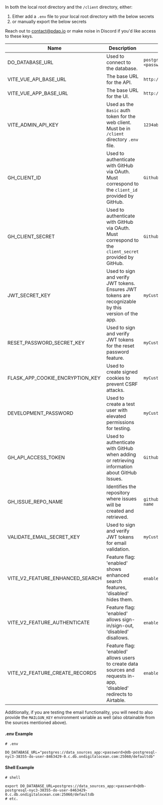 In both the local root directory and the `/client` directory, either:
1. Either add a `.env` file to your local root directory with the below secrets
2. or manually export the below secrets

Reach out to contact@pdap.io or make noise in Discord if you'd like access to these keys.


| Name                                  | Description                                                                                                       | Example                                              |
|---------------------------------------|-------------------------------------------------------------------------------------------------------------------|------------------------------------------------------|
| DO_DATABASE_URL                       | Used to connect to the database.                                                                                  | `postgres://data_sources_app:<password>@db-url`     |
| VITE_VUE_API_BASE_URL                 | The base URL for the API.                                                                                         | `http://localhost:5000`                             |
| VITE_VUE_APP_BASE_URL                 | The base URL for the UI.                                                                                          | `http://localhost:8888`                             |
| VITE_ADMIN_API_KEY                    | Used as the `Basic` auth token for the web client. Must be in `/client` directory `.env` file.                    | `1234abcd`                                          |
| GH_CLIENT_ID                          | Used to authenticate with GitHub via OAuth. Must correspond to the `client_id` provided by GitHub.                | `GithubProvidedClientId`                            |
| GH_CLIENT_SECRET                      | Used to authenticate with GitHub via OAuth. Must correspond to the `client_secret` provided by GitHub.            | `GithubProvidedClientSecret`                        |
| JWT_SECRET_KEY                        | Used to sign and verify JWT tokens. Ensures JWT tokens are recognizable by this version of the app.               | `myCustomJwtSecretKey`                              |
| RESET_PASSWORD_SECRET_KEY             | Used to sign and verify JWT tokens for the reset password feature.                                                | `myCustomResetPasswordSecretKey`                    |
| FLASK_APP_COOKIE_ENCRYPTION_KEY       | Used to create signed cookies to prevent CSRF attacks.                                                            | `myCustomFlaskAppSecretKey`                         |
| DEVELOPMENT_PASSWORD                  | Used to create a test user with elevated permissions for testing.                                                  | `myCustomDevelopmentPassword`                       |
| GH_API_ACCESS_TOKEN                   | Used to authenticate with GitHub when adding or retrieving information about GitHub Issues.                        | `GithubProvidedAccessToken`                         |
| GH_ISSUE_REPO_NAME                    | Identifies the repository where issues will be created and retrieved.                                              | `github-username/github-repo-name`                  |
| VALIDATE_EMAIL_SECRET_KEY             | Used to sign and verify JWT tokens for email validation.                                                           | `myCustomValidateEmailSecretKey`                    |
| VITE_V2_FEATURE_ENHANCED_SEARCH       | Feature flag: 'enabled' shows enhanced search features, 'disabled' hides them.                                     | `enabled` or `disabled`                             |
| VITE_V2_FEATURE_AUTHENTICATE          | Feature flag: 'enabled' allows sign-in/sign-out, 'disabled' disallows.                                             | `enabled` or `disabled`                             |
| VITE_V2_FEATURE_CREATE_RECORDS        | Feature flag: 'enabled' allows users to create data sources and requests in-app, 'disabled' redirects to Airtable. | `enabled` or `disabled`                             |

Additionally, if you are testing the email functionality, you will need to also provide the `MAILGUN_KEY` environment variable as well (also obtainable from the sources mentioned above).

#### .env Example
```
# .env

DO_DATABASE_URL="postgres://data_sources_app:<password>@db-postgresql-nyc3-38355-do-user-8463429-0.c.db.ondigitalocean.com:25060/defaultdb"

```

#### Shell Example
```shell
# shell

export DO_DATABASE_URL=postgres://data_sources_app:<password>@db-postgresql-nyc3-38355-do-user-8463429-0.c.db.ondigitalocean.com:25060/defaultdb
# etc.
```